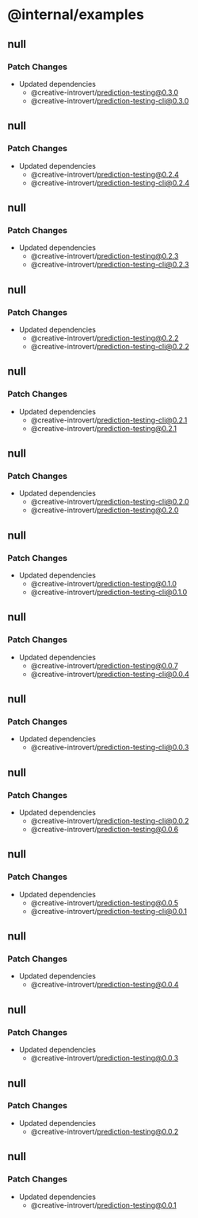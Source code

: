 # @internal/examples

## null

### Patch Changes

- Updated dependencies
  - @creative-introvert/prediction-testing@0.3.0
  - @creative-introvert/prediction-testing-cli@0.3.0

## null

### Patch Changes

- Updated dependencies
  - @creative-introvert/prediction-testing@0.2.4
  - @creative-introvert/prediction-testing-cli@0.2.4

## null

### Patch Changes

- Updated dependencies
  - @creative-introvert/prediction-testing@0.2.3
  - @creative-introvert/prediction-testing-cli@0.2.3

## null

### Patch Changes

- Updated dependencies
  - @creative-introvert/prediction-testing@0.2.2
  - @creative-introvert/prediction-testing-cli@0.2.2

## null

### Patch Changes

- Updated dependencies
  - @creative-introvert/prediction-testing-cli@0.2.1
  - @creative-introvert/prediction-testing@0.2.1

## null

### Patch Changes

- Updated dependencies
  - @creative-introvert/prediction-testing-cli@0.2.0
  - @creative-introvert/prediction-testing@0.2.0

## null

### Patch Changes

- Updated dependencies
  - @creative-introvert/prediction-testing@0.1.0
  - @creative-introvert/prediction-testing-cli@0.1.0

## null

### Patch Changes

- Updated dependencies
  - @creative-introvert/prediction-testing@0.0.7
  - @creative-introvert/prediction-testing-cli@0.0.4

## null

### Patch Changes

- Updated dependencies
  - @creative-introvert/prediction-testing-cli@0.0.3

## null

### Patch Changes

- Updated dependencies
  - @creative-introvert/prediction-testing-cli@0.0.2
  - @creative-introvert/prediction-testing@0.0.6

## null

### Patch Changes

- Updated dependencies
  - @creative-introvert/prediction-testing@0.0.5
  - @creative-introvert/prediction-testing-cli@0.0.1

## null

### Patch Changes

- Updated dependencies
  - @creative-introvert/prediction-testing@0.0.4

## null

### Patch Changes

- Updated dependencies
  - @creative-introvert/prediction-testing@0.0.3

## null

### Patch Changes

- Updated dependencies
  - @creative-introvert/prediction-testing@0.0.2

## null

### Patch Changes

- Updated dependencies
  - @creative-introvert/prediction-testing@0.0.1

